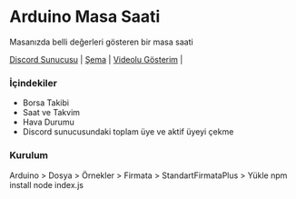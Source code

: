 # Arduino Masa Saati
Masanızda belli değerleri gösteren bir masa saati

[Discord Sunucusu](https://discord.gg/codare) |
[Şema](http://johnny-five.io/api/lcd/#component-initialization)  |
[Videolu Gösterim](https://youtu.be/noNXJEm47AI) |

### İçindekiler

- Borsa Takibi
- Saat ve Takvim
- Hava Durumu
- Discord sunucusundaki toplam üye ve aktif üyeyi çekme

### Kurulum
Arduino > Dosya > Örnekler > Firmata > StandartFirmataPlus > Yükle
npm install
node index.js
